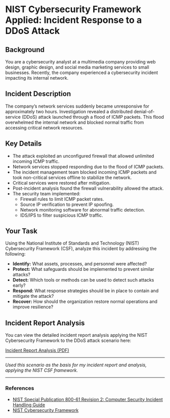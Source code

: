 # NIST Cybersecurity Framework Applied: Incident Response to a DDoS Attack

## Background
You are a cybersecurity analyst at a multimedia company providing web design, graphic design, and social media marketing services to small businesses. Recently, the company experienced a cybersecurity incident impacting its internal network.

## Incident Description
The company’s network services suddenly became unresponsive for approximately two hours. Investigation revealed a distributed denial-of-service (DDoS) attack launched through a flood of ICMP packets. This flood overwhelmed the internal network and blocked normal traffic from accessing critical network resources.

## Key Details
- The attack exploited an unconfigured firewall that allowed unlimited incoming ICMP traffic.
- Network services stopped responding due to the flood of ICMP packets.
- The incident management team blocked incoming ICMP packets and took non-critical services offline to stabilize the network.
- Critical services were restored after mitigation.
- Post-incident analysis found the firewall vulnerability allowed the attack.
- The security team implemented:
  - Firewall rules to limit ICMP packet rates.
  - Source IP verification to prevent IP spoofing.
  - Network monitoring software for abnormal traffic detection.
  - IDS/IPS to filter suspicious ICMP traffic.

## Your Task
Using the National Institute of Standards and Technology (NIST) Cybersecurity Framework (CSF), analyze this incident by addressing the following:

- **Identify:** What assets, processes, and personnel were affected?
- **Protect:** What safeguards should be implemented to prevent similar attacks?
- **Detect:** Which tools or methods can be used to detect such attacks early?
- **Respond:** What response strategies should be in place to contain and mitigate the attack?
- **Recover:** How should the organization restore normal operations and improve resilience?

## Incident Report Analysis

You can view the detailed incident report analysis applying the NIST Cybersecurity Framework to the DDoS attack scenario here:

[Incident Report Analysis (PDF)](https://github.com/Arif-Abdul/NIST-Cybersecurity-Framework-to-respond-to-a-security-incident/blob/main/Incident%20Report%20Analysis.pdf)


---

*Used this scenario as the basis for my incident report and analysis, applying the NIST CSF framework.*

---

### References
- [NIST Special Publication 800-61 Revision 2: Computer Security Incident Handling Guide](https://nvlpubs.nist.gov/nistpubs/specialpublications/nist.sp.800-61r2.pdf)
- [NIST Cybersecurity Framework](https://www.nist.gov/cyberframework)
